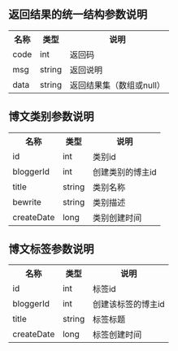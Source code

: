 
## 返回结果的统一结构参数说明
<table>
<tr>
<th>名称</th>
<th>类型</th>
<th>说明</th>
</tr>
<tr>
<td>code</td>
<td>int</td>
<td>返回码</td>
</tr>
<tr>
<td>msg</td>
<td>string</td>
<td>返回说明</td>
</tr>
<tr>
<td>data</td>
<td>string</td>
<td>返回结果集（数组或null）</td>
</tr>
</table>

## 博文类别参数说明
<table>
<tr>
<th>名称</th>
<th>类型</th>
<th>说明</th>
</tr>
<tr>
<td>id</td>
<td>int</td>
<td>类别id</td>
</tr>
<tr>
<td>bloggerId</td>
<td>int</td>
<td>创建类别的博主id</td>
</tr>
<tr>
<td>title</td>
<td>string</td>
<td>类别名称</td>
</tr>
<tr>
<td>bewrite</td>
<td>string</td>
<td>类别描述</td>
</tr>
<tr>
<td>createDate</td>
<td>long</td>
<td>类别创建时间</td>
</tr>
</table>

## 博文标签参数说明
<table>
<tr>
<th>名称</th>
<th>类型</th>
<th>说明</th>
</tr>
<tr>
<td>id</td>
<td>int</td>
<td>标签id</td>
</tr>
<tr>
<td>bloggerId</td>
<td>int</td>
<td>创建该标签的博主id</td>
</tr>
<tr>
<td>title</td>
<td>string</td>
<td>标签标题</td>
</tr>
<tr>
<td>createDate</td>
<td>long</td>
<td>标签创建时间</td>
</tr>
</table>